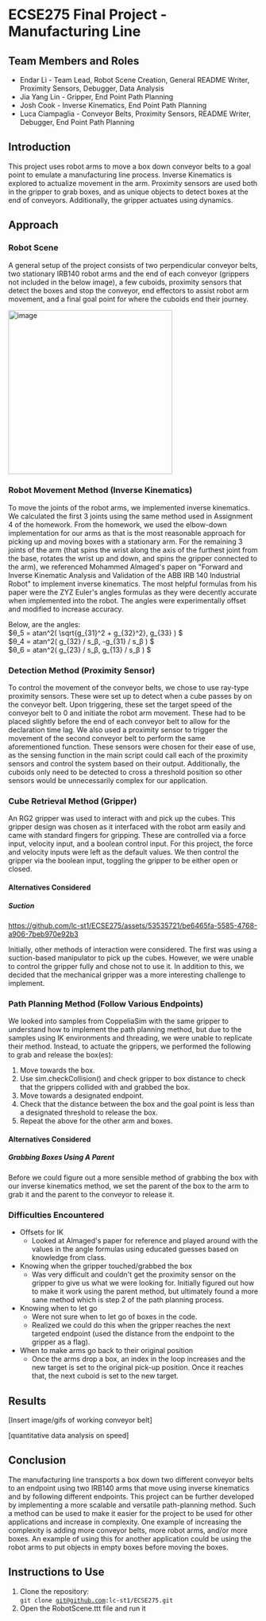 # ECSE275 Final Project - Manufacturing Line

## Team Members and Roles
* Endar Li - Team Lead, Robot Scene Creation, General README Writer, Proximity Sensors, Debugger, Data Analysis
* Jia Yang Lin - Gripper, End Point Path Planning
* Josh Cook - Inverse Kinematics, End Point Path Planning
* Luca Ciampaglia - Conveyor Belts, Proximity Sensors, README Writer, Debugger, End Point Path Planning
  
## Introduction
This project uses robot arms to move a box down conveyor belts to a goal point to emulate a manufacturing line process. Inverse Kinematics is explored to actualize movement in the arm. Proximity sensors are used both in the gripper to grab boxes, and as unique objects to detect boxes at the end of conveyors. Additionally, the gripper actuates using dynamics.
  
## Approach
### Robot Scene
A general setup of the project consists of two perpendicular conveyor belts, two stationary IRB140 robot arms and the end of each conveyor (grippers not included in the below image), a few cuboids, proximity sensors that detect the boxes and stop the conveyor, end effectors to assist robot arm movement, and a final goal point for where the cuboids end their journey.

<img width="330" alt="image" src="https://github.com/lc-st1/ECSE275/assets/53535721/350cc390-2faf-433f-a3bd-a08c3afcda8d">
  
### Robot Movement Method (Inverse Kinematics)
To move the joints of the robot arms, we implemented inverse kinematics. We calculated the first 3 joints using the same method used in Assignment 4 of the homework. From the homework, we used the elbow-down implementation for our arms as that is the most reasonable approach for picking up and moving boxes with a stationary arm. For the remaining 3 joints of the arm (that spins the wrist along the axis of the furthest joint from the base, rotates the wrist up and down, and spins the gripper connected to the arm), we referenced Mohammed Almaged's paper on "Forward and Inverse Kinematic Analysis and Validation of the ABB IRB 140 Industrial Robot" to implement inverse kinematics. The most helpful formulas from his paper were the ZYZ Euler's angles formulas as they were decently accurate when implemented into the robot. The angles were experimentally offset and modified to increase accuracy.

Below, are the angles:  
$θ_5 = atan^2( \sqrt{g_{31}^2 + g_{32}^2}, g_{33} ) $  
$θ_4 = atan^2( g_{32} / s_β, -g_{31} / s_β ) $  
$θ_6 = atan^2( g_{23} / s_β, g_{13} / s_β ) $  
  
### Detection Method (Proximity Sensor)
To control the movement of the conveyor belts, we chose to use ray-type proximity sensors. These were set up to detect when a cube passes by on the conveyor belt. Upon triggering, these set the target speed of the conveyor belt to 0 and initiate the robot arm movement. These had to be placed slightly before the end of each conveyor belt to allow for the declaration time lag. We also used a proximity sensor to trigger the movement of the second conveyor belt to perform the same aforementioned function. These sensors were chosen for their ease of use, as the sensing function in the main script could call each of the proximity sensors and control the system based on their output. Additionally, the cuboids only need to be detected to cross a threshold position so other sensors would be unnecessarily complex for our application.
  
### Cube Retrieval Method (Gripper)
An RG2 gripper was used to interact with and pick up the cubes. This gripper design was chosen as it interfaced with the robot arm easily and came with standard fingers for gripping. These are controlled via a force input, velocity input, and a boolean control input. For this project, the force and velocity inputs were left as the default values. We then control the gripper via the boolean input, toggling the gripper to be either open or closed.

#### Alternatives Considered
##### Suction
https://github.com/lc-st1/ECSE275/assets/53535721/be6465fa-5585-4768-a906-7beb970e92b3

Initially, other methods of interaction were considered. The first was using a suction-based manipulator to pick up the cubes. However, we were unable to control the gripper fully and chose not to use it. In addition to this, we decided that the mechanical gripper was a more interesting challenge to implement.
  
### Path Planning Method (Follow Various Endpoints)
We looked into samples from CoppeliaSim with the same gripper to understand how to implement the path planning method, but due to the samples using IK environments and threading, we were unable to replicate their method. Instead, to actuate the grippers, we performed the following to grab and release the box(es):
1. Move towards the box.
2. Use sim.checkCollision() and check gripper to box distance to check that the grippers collided with and grabbed the box.
4. Move towards a designated endpoint.
5. Check that the distance between the box and the goal point is less than a designated threshold to release the box.
6. Repeat the above for the other arm and boxes.

#### Alternatives Considered
##### Grabbing Boxes Using A Parent
Before we could figure out a more sensible method of grabbing the box with our inverse kinematics method, we set the parent of the box to the arm to grab it and the parent to the conveyor to release it.
  
### Difficulties Encountered
* Offsets for IK
  * Looked at Almaged's paper for reference and played around with the values in the angle formulas using educated guesses based on knowledge from class.
* Knowing when the gripper touched/grabbed the box
  * Was very difficult and couldn't get the proximity sensor on the gripper to give us what we were looking for. Initially figured out how to make it work using the parent method, but ultimately found a more sane method which is step 2 of the path planning process.
* Knowing when to let go
  * Were not sure when to let go of boxes in the code.
  * Realized we could do this when the gripper reaches the next targeted endpoint (used the distance from the endpoint to the gripper as a flag).
* When to make arms go back to their original position
  * Once the arms drop a box, an index in the loop increases and the new target is set to the original pick-up position. Once it reaches that, the next cuboid is set to the new target.

  
## Results

[Insert image/gifs of working conveyor belt]

[quantitative data analysis on speed]
  
## Conclusion
The manufacturing line transports a box down two different conveyor belts to an endpoint using two IRB140 arms that move using inverse kinematics and by following different endpoints. This project can be further developed by implementing a more scalable and versatile path-planning method. Such a method can be used to make it easier for the project to be used for other applications and increase in complexity. One example of increasing the complexity is adding more conveyor belts, more robot arms, and/or more boxes. An example of using this for another application could be using the robot arms to put objects in empty boxes before moving the boxes.

## Instructions to Use
1. Clone the repository: <br>
  <code>git clone git@github.com:lc-st1/ECSE275.git</code>
2. Open the RobotScene.ttt file and run it
